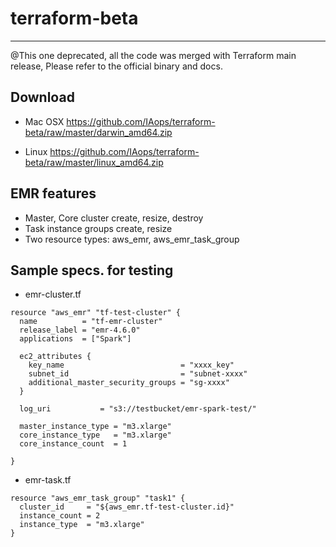 # terraform-beta 
------------------

@This one deprecated, all the code was merged with Terraform main release,
Please refer to the official binary and docs.


## Download
* Mac OSX
https://github.com/IAops/terraform-beta/raw/master/darwin_amd64.zip

* Linux
https://github.com/IAops/terraform-beta/raw/master/linux_amd64.zip

## EMR features
- Master, Core cluster create, resize, destroy
- Task instance groups create, resize
- Two resource types: aws_emr, aws_emr_task_group


## Sample specs. for testing

- emr-cluster.tf

```
resource "aws_emr" "tf-test-cluster" {
  name          = "tf-emr-cluster"
  release_label = "emr-4.6.0"
  applications  = ["Spark"]

  ec2_attributes {
    key_name                          = "xxxx_key"
    subnet_id                         = "subnet-xxxx"
    additional_master_security_groups = "sg-xxxx"
  }

  log_uri           = "s3://testbucket/emr-spark-test/"

  master_instance_type = "m3.xlarge"
  core_instance_type   = "m3.xlarge"
  core_instance_count  = 1 

}
```

- emr-task.tf
```
resource "aws_emr_task_group" "task1" {
  cluster_id     = "${aws_emr.tf-test-cluster.id}"
  instance_count = 2 
  instance_type  = "m3.xlarge"
}
```

